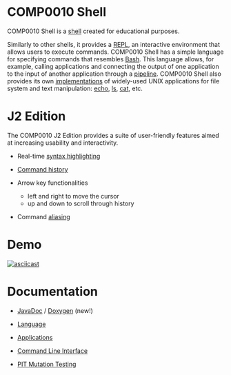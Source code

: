 

# COMP0010 Shell

COMP0010 Shell is a [shell](https://en.wikipedia.org/wiki/Shell_(computing)) created for educational purposes.

Similarly to other shells, it provides a [REPL](https://en.wikipedia.org/wiki/Read%E2%80%93eval%E2%80%93print_loop), an interactive environment that allows users to execute commands. COMP0010 Shell has a simple language for specifying commands that resembles [Bash](https://en.wikipedia.org/wiki/Bash_(Unix_shell)). This language allows, for example, calling applications and connecting the output of one application to the input of another application through a [pipeline](https://en.wikipedia.org/wiki/Pipeline_(Unix)). COMP0010 Shell also provides its own [implementations](doc/applications.md) of widely-used UNIX applications for file system and text manipulation: [echo](https://en.wikipedia.org/wiki/Echo_(command)), [ls](https://en.wikipedia.org/wiki/Ls), [cat](https://en.wikipedia.org/wiki/Cat_(Unix)), etc.


# J2 Edition

The COMP0010 J2 Edition provides a suite of user-friendly features aimed at increasing usability and interactivity.

- Real-time [syntax highlighting](https://en.wikipedia.org/wiki/Syntax_highlighting)

- [Command history](https://en.wikipedia.org/wiki/Command_history)

- Arrow key functionalities
    - left and right to move the cursor
    - up and down to scroll through history

- Command [aliasing](https://en.wikipedia.org/wiki/Alias_(command))

# Demo

[![asciicast](https://asciinema.org/a/SuEkjRXEVXqMUzZVOWgObkwla.svg)](https://asciinema.org/a/SuEkjRXEVXqMUzZVOWgObkwla?preload=true)

# Documentation


-  [JavaDoc](https://comp0010.github.io/comp0010-shell-java-j2/JavaDoc/index.html) / [Doxygen](https://comp0010.github.io/comp0010-shell-java-j2/Doxygen/html/index.html) (new!)

-  [Language](doc/language.md)

-  [Applications](doc/applications.md)

-  [Command Line Interface](doc/interface.md)

-  [PIT Mutation Testing](https://pitest.org)
